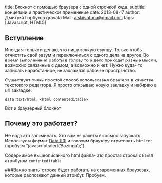 title: Блокнот с помощью браузера с одной строчкой кода.
subtitle: концепции и практическое применение
date: 2013-08-17
author: Дмитрий Горбунов
gravatarMail: atskiisotona@gmail.com
tags: [Javascript, HTML5]

## Вступление

Иногда я только и делаю, что пишу всякую ерунду. Только чтобы отчистить свой разум и переключиться с одного дела на другое. Во время выполенения работы в голову то и дело приходят разные мысли, возможно связанные с делом, а возможно и нет. Нужно куда- то записать наработанное, не захламляя рабочее пространство. 

Существует очень простой способ использованя браузера в качестве текстового редактора. Я просто открываю новую закладку и набираю в url закладке:

`data:text/html, <html contenteditable>`

Вот и браузерный блокнот.

## Почему это работает?

Не надо это запоминать. Это вам не ракеты в космос запускать. Используем формат [Data URl](http://www.nczonline.net/blog/2009/10/27/data-uris-explained/)  и говорим браузеру отрисовать html тег (пробуем "javascript:alert('Bazinga');") 

Содержимое вышеописанного html файла- это простая строка с `html5` атрибутом `contenteditable`. 

###Важно знать: строка будет работать на современных браузерах, которые распознают данный атрибут. Пробуем. 
